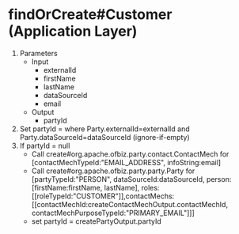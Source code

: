 # findOrCreate#Customer (Application Layer)
1. Parameters
    * Input
        * externalId
        * firstName
        * lastName
        * dataSourceId
        * email
    * Output
        * partyId
2. Set partyId = where Party.externalId=externalId and Party.dataSourceId=dataSourceId (ignore-if-empty)
3. If partyId = null
   * Call create#org.apache.ofbiz.party.contact.ContactMech for [contactMechTypeId:"EMAIL_ADDRESS", infoString:email]
   * Call create#org.apache.ofbiz.party.party.Party for [partyTypeId:"PERSON", dataSourceId:dataSourceId, person:[firstName:firstName, lastName], roles:[[roleTypeId:"CUSTOMER"]],contactMechs:[[contactMechId:createContactMechOutput.contactMechId, contactMechPurposeTypeId:"PRIMARY_EMAIL"]]]
   * set partyId = createPartyOutput.partyId
